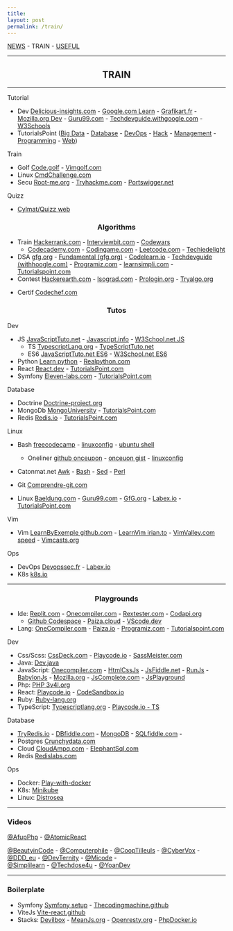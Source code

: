 ```yaml
---
title: 
layout: post
permalink: /train/
---
```


[NEWS](https://cylmat.github.io/news) - TRAIN - [USEFUL](https://cylmat.github.io/useful)

---
## <center>TRAIN</center>
---

Tutorial
* Dev [Delicious-insights.com](https://delicious-insights.com/fr/articles-et-tutos) - [Google.com Learn](https://developers.google.com/learn) - [Grafikart.fr](https://grafikart.fr/tutoriels) - [Mozilla.org Dev](https://developer.mozilla.org/fr/docs/Learn_web_development) - [Guru99.com](https://www.guru99.com) - [Techdevguide.withgoogle.com](https://techdevguide.withgoogle.com) - [W3Schools](https://www.w3schools.com)
* TutorialsPoint ([Big Data](https://www.tutorialspoint.com/big_data_tutorials.htm) - [Database](https://www.tutorialspoint.com/database_tutorials.htm) - [DevOps](https://www.tutorialspoint.com/devops_tutorials.htm) - [Hack](https://www.tutorialspoint.com/ethical_hacking) - [Management](https://www.tutorialspoint.com/management_tutorials.htm) - [Programming](https://www.tutorialspoint.com/computer_programming_tutorials.htm) - [Web](https://www.tutorialspoint.com/web_development_tutorials.htm))
  
Train
* Golf [Code.golf](https://code.golf) - [Vimgolf.com](https://www.vimgolf.com)
* Linux [CmdChallenge.com](https://cmdchallenge.com) 
* Secu [Root-me.org](https://www.root-me.org) - [Tryhackme.com](https://tryhackme.com) - [Portswigger.net](https://portswigger.net/web-security) 

Quizz
- [Cylmat/Quizz web](https://github.com/cylmat/docs/blob/main/quizz_tech_web.md)


### <center>Algorithms</center> 

* Train [Hackerrank.com](https://www.hackerrank.com) - [Interviewbit.com](https://www.interviewbit.com/courses/programming) - [Codewars](https://www.codewars.com)
  * [Codecademy.com](https://www.codecademy.com) - [Codingame.com](https://www.codingame.com) - [Leetcode.com](https://leetcode.com/explore) - [Techiedelight](https://www.techiedelight.com) 
* DSA [gfg.org](https://www.geeksforgeeks.org/data-structures) - [Fundamental (gfg.org)](https://www.geeksforgeeks.org/fundamentals-of-algorithms) - [Codelearn.io](https://codelearn.io/learning/data-structure-and-algorithms) - [Techdevguide (withhoogle.com)](https://techdevguide.withgoogle.com/paths/data-structures-and-algorithms) - [Programiz.com](https://www.programiz.com/dsa) - [learnsimpli.com](https://www.learnsimpli.com/data-structures-and-algorithms) - [Tutorialspoint.com](https://www.tutorialspoint.com/data_structures_algorithms)
* Contest [Hackerearth.com](https://www.hackerearth.com/fr/getstarted-competitive-programming) - [Isograd.com](https://www.isograd-testingservices.com/FR/solutions-challenges-de-code) - [Prologin.org](https://prologin.org/archives)  - [Tryalgo.org](https://tryalgo.org/problems)
- Certif [Codechef.com](https://www.codechef.com/certification/data-structures-and-algorithms/prepare) 

### <center>Tutos</center>

Dev
* JS [JavaScriptTuto.net](https://www.javascripttutorial.net) - [Javascript.info](https://fr.javascript.info) - [W3School.net JS](https://www.w3schools.com/js)
  + TS [TypescriptLang.org](https://www.typescriptlang.org/docs/handbook/typescript-from-scratch.html) - [TypeScriptTuto.net](https://www.typescripttutorial.net)
  + ES6 [JavaScriptTuto.net ES6](https://www.javascripttutorial.net/es6) - [W3School.net ES6](https://www.w3schools.com/js/js_es6.asp)
* Python [Learn python](https://www.learnpython.org) - [Realpython.com](https://realpython.com) 
* React [React.dev](https://react.dev/learn) - [TutorialsPoint.com](https://www.tutorialspoint.com/reactjs/reactjs_installation.htm)
* Symfony [Eleven-labs.com](https://blog.eleven-labs.com/fr/categories/tutorial) - [TutorialsPoint.com](https://www.tutorialspoint.com/symfony/index.htm)

Database  
* Doctrine [Doctrine-project.org](https://www.doctrine-project.org)
* MongoDb [MongoUniversity](https://learn.mongodb.com) - [TutorialsPoint.com](https://www.tutorialspoint.com/mongodb) 
* Redis [Redis.io](https://redis.io/learn) - [TutorialsPoint.com](https://www.tutorialspoint.com/redis) 

Linux  
+ Bash [freecodecamp](https://www.freecodecamp.org/news/bash-scripting-tutorial-linux-shell-script-and-command-line-for-beginners/) - [linuxconfig](https://linuxconfig.org/bash-scripting-tutorial) - [ubuntu shell](https://doc.ubuntu-fr.org/tutoriel/script_shell) 
  + Oneliner [github onceupon](https://github.com/onceupon/Bash-Oneliner) - [onceuon gist](https://gist.github.com/onceupon/b225f26c4cbc6eb4c41c3a4f09ba9ed7) - [linuxconfig](https://linuxconfig.org/linux-complex-bash-one-liner-examples) 
+ Catonmat.net [Awk](https://catonmat.net/awk-one-liners-explained-part-one) - [Bash](https://catonmat.net/bash-one-liners-explained-part-one) - [Sed](https://catonmat.net/sed-one-liners-explained-part-one) - [Perl](https://catonmat.net/perl-one-liners-explained-part-one)
+ Git [Comprendre-git.com](https://comprendre-git.com)

+ Linux [Baeldung.com](https://www.baeldung.com/linux) - [Guru99.com](https://www.guru99.com/fr/unix-linux-tutorial.html) - [GfG.org](https://www.geeksforgeeks.org/linux-tutorial) - [Labex.io](https://labex.io/skilltrees/linux) - [TutorialsPoint.com](https://www.tutorialspoint.com/unix/index.htm)

Vim  
+ Vim [LearnByExemple github.com](https://learnbyexample.github.io/vim_reference) - [LearnVim irian.to](https://learnvim.irian.to) - [VimValley.com speed](https://vimvalley.com/vim-movement-speed-challenge) - [Vimcasts.org](http://vimcasts.org)
 
Ops
+ DevOps [Devopssec.fr](https://devopssec.fr) - [Labex.io](https://labex.io/skilltrees/devops)
+ K8s [k8s.io](https://kubernetes.io/docs/tutorials)

---

### <center>Playgrounds</center> 

- Ide: [Replit.com](https://replit.com/~) - [Onecompiler.com](https://onecompiler.com) - [Rextester.com](https://rextester.com) - [Codapi.org](https://codapi.org)
  + [Github Codespace](https://github.com/codespaces) - [Paiza.cloud](https://paiza.cloud) - [VScode.dev](https://vscode.dev) 
- Lang: [OneCompiler.com](https://onecompiler.com) - [Paiza.io](https://paiza.io/en) - [Programiz.com](https://www.programiz.com/python-programming/online-compiler) - [Tutorialspoint.com](https://www.tutorialspoint.com/codingground.htm) 

Dev  
* Css/Scss: [CssDeck.com](https://cssdeck.com/) - [Playcode.io](https://playcode.io/css) - [SassMeister.com](https://www.sassmeister.com) 
* Java: [Dev.java](https://dev.java/playground) 
* JavaScript: [Onecompiler.com](https://onecompiler.com/javascript) - [HtmlCssJs](https://html-css-js.com) - [JsFiddle.net](https://jsfiddle.net) - [RunJs](https://runjs.co) - [BabylonJs](https://playground.babylonjs.com) - [Mozilla.org](https://developer.mozilla.org/en-US/play) - [JsComplete.com](https://jscomplete.com/playground) - [JsPlayground](https://www.jsplayground.dev) 
* Php: [PHP 3v4l.org](https://3v4l.org)
* React: [Playcode.io](https://playcode.io/react) - [CodeSandbox.io](https://codesandbox.io/s) 
* Ruby: [Ruby-lang.org](https://try.ruby-lang.org/playground)
* TypeScript: [Typescriptlang.org](https://www.typescriptlang.org/play) - [Playcode.io - TS](https://playcode.io/typescript-playground) 

Database   
* [TryRedis.io](https://try.redis.io) - [DBfiddle.com](https://www.db-fiddle.com) - [MongoDB](https://mongoplayground.net) - [SQLfiddle.com](http://sqlfiddle.com) -
* Postgres [Crunchydata.com](https://www.crunchydata.com/developers/playground)
* Cloud [CloudAmpq.com](https://customer.cloudamqp.com) - [ElephantSql.com](https://customer.elephantsql.com) 
* Redis [Redislabs.com](https://app.redislabs.com) 

Ops  
* Docker: [Play-with-docker](https://labs.play-with-docker.com) 
* K8s: [Minikube](https://minikube.sigs.k8s.io/docs/start) 
* Linux: [Distrosea](https://distrosea.com) 

---
### Videos

[@AfupPhp](https://www.youtube.com/@afupPHP) - [@AtomicReact](https://www.youtube.com/@atomicreact) 
  
[@BeautyinCode](https://www.youtube.com/@BeautyinCode) - 
[@Computerphile](https://www.youtube.com/@Computerphile) - 
[@CoopTilleuls](https://www.youtube.com/@coopTilleuls) - 
[@CyberVox](https://www.youtube.com/@CyberVox) - 
[@DDD_eu](https://www.youtube.com/@ddd_eu) - 
[@DevTernity](https://www.youtube.com/@DevTernity) - 
[@Micode](https://www.youtube.com/@Micode) -   
[@Simplilearn](https://www.youtube.com/@SimplilearnOfficial) -
[@Techdose4u](https://www.youtube.com/@techdose4u) -
[@YoanDev](https://youtube.com/@yoandevco) 

---
### Boilerplate

- Symfony [Symfony setup](https://symfony.com/doc/current/setup.html) - [Thecodingmachine.github](https://thecodingmachine.github.io/symfony-boilerplate)
- ViteJs [Vite-react.github](https://github.com/RicardoValdovinos/vite-react-boilerplate) 
- Stacks: [Devilbox](http://devilbox.org) - [MeanJs.org](http://meanjs.org) - [Openresty.org](https://openresty.org) - [PhpDocker.io](https://phpdocker.io) 
